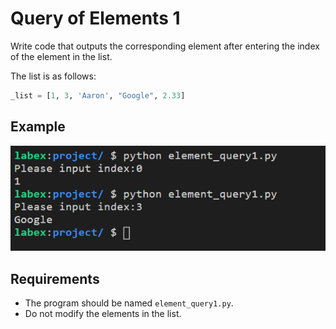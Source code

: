 # Query of Elements 1

Write code that outputs the corresponding element after entering the index of the element in the list.

The list is as follows:

```python
_list = [1, 3, 'Aaron', "Google", 2.33]
```

## Example

![](./assets/challenge-list-operations-1-1.png)

## Requirements

- The program should be named `element_query1.py`.
- Do not modify the elements in the list.
